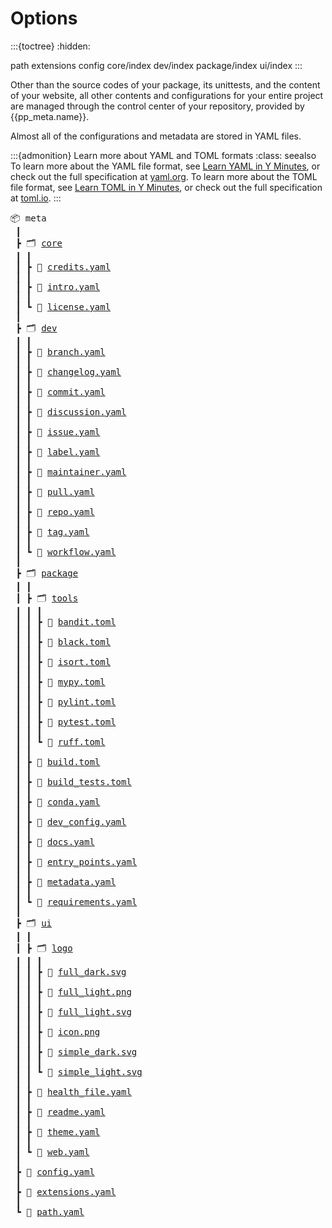 # Options

:::{toctree}
:hidden:

path
extensions
config
core/index
dev/index
package/index
ui/index
:::


Other than the source codes of your package, its unittests, and the content of your website,
all other contents and configurations for your entire project are managed through the
control center of your repository, provided by {{pp_meta.name}}.



Almost all of the configurations and metadata are stored in YAML files.

:::{admonition} Learn more about YAML and TOML formats
:class: seealso
To learn more about the YAML file format,
see [Learn YAML in Y Minutes](https://learnxinyminutes.com/docs/yaml/), or check out the
full specification at [yaml.org](https://yaml.org/spec/1.2.2/).
To learn more about the TOML file format,
see [Learn TOML in Y Minutes](https://learnxinyminutes.com/docs/toml/), or check out the
full specification at [toml.io](https://toml.io/en/v1.0.0).
:::



<pre>
📦 meta
 ┃
 ┣ 🗂 <a href="core" title="Core Metadata">core</a>
 ┃ ┃
 ┃ ┣ 📄 <a href="core/credits" title="Project Credits">credits.yaml</a>
 ┃ ┃
 ┃ ┣ 📄 <a href="core/intro" title="Project Introduction">intro.yaml</a>
 ┃ ┃
 ┃ ┗ 📄 <a href="core/license" title="License and Copyright">license.yaml</a>
 ┃
 ┣ 🗂 <a href="dev" title="Development Configurations">dev</a>
 ┃ ┃
 ┃ ┣ 📄 <a href="dev/branch" title="Branches">branch.yaml</a>
 ┃ ┃
 ┃ ┣ 📄 <a href="dev/changelog" title="Changelogs">changelog.yaml</a>
 ┃ ┃
 ┃ ┣ 📄 <a href="dev/commit" title="Commits">commit.yaml</a>
 ┃ ┃
 ┃ ┣ 📄 <a href="dev/discussion" title="Discussions">discussion.yaml</a>
 ┃ ┃
 ┃ ┣ 📄 <a href="dev/issue" title="Issues">issue.yaml</a>
 ┃ ┃
 ┃ ┣ 📄 <a href="dev/label" title="Labels">label.yaml</a>
 ┃ ┃
 ┃ ┣ 📄 <a href="dev/maintainer" title="Maintainers">maintainer.yaml</a>
 ┃ ┃
 ┃ ┣ 📄 <a href="dev/pull" title="Pull Requests">pull.yaml</a>
 ┃ ┃
 ┃ ┣ 📄 <a href="dev/repo" title="Repository">repo.yaml</a>
 ┃ ┃
 ┃ ┣ 📄 <a href="dev/tag" title="Tags">tag.yaml</a>
 ┃ ┃
 ┃ ┗ 📄 <a href="dev/workflow" title="Workflows">workflow.yaml</a>
 ┃
 ┣ 🗂 <a href="package" title="Package">package</a>
 ┃ ┃
 ┃ ┣ 🗂 <a href="" title="">tools</a>
 ┃ ┃ ┃
 ┃ ┃ ┣ 📄 <a href="" title="">bandit.toml</a>
 ┃ ┃ ┃
 ┃ ┃ ┣ 📄 <a href="" title="">black.toml</a>
 ┃ ┃ ┃
 ┃ ┃ ┣ 📄 <a href="" title="">isort.toml</a>
 ┃ ┃ ┃
 ┃ ┃ ┣ 📄 <a href="" title="">mypy.toml</a>
 ┃ ┃ ┃
 ┃ ┃ ┣ 📄 <a href="" title="">pylint.toml</a>
 ┃ ┃ ┃
 ┃ ┃ ┣ 📄 <a href="" title="">pytest.toml</a>
 ┃ ┃ ┃
 ┃ ┃ ┗ 📄 <a href="" title="">ruff.toml</a>
 ┃ ┃
 ┃ ┣ 📄 <a href="" title="">build.toml</a>
 ┃ ┃
 ┃ ┣ 📄 <a href="" title="">build_tests.toml</a>
 ┃ ┃
 ┃ ┣ 📄 <a href="" title="">conda.yaml</a>
 ┃ ┃
 ┃ ┣ 📄 <a href="" title="">dev_config.yaml</a>
 ┃ ┃
 ┃ ┣ 📄 <a href="" title="">docs.yaml</a>
 ┃ ┃
 ┃ ┣ 📄 <a href="" title="">entry_points.yaml</a>
 ┃ ┃
 ┃ ┣ 📄 <a href="" title="">metadata.yaml</a>
 ┃ ┃
 ┃ ┗ 📄 <a href="" title="">requirements.yaml</a>
 ┃
 ┣ 🗂 <a href="ui" title="User Interfaces">ui</a>
 ┃ ┃
 ┃ ┣ 🗂 <a href="ui/logo" title="Logo">logo</a>
 ┃ ┃ ┃
 ┃ ┃ ┣ 📄 <a href="" title="">full_dark.svg</a>
 ┃ ┃ ┃
 ┃ ┃ ┣ 📄 <a href="" title="">full_light.png</a>
 ┃ ┃ ┃
 ┃ ┃ ┣ 📄 <a href="" title="">full_light.svg</a>
 ┃ ┃ ┃
 ┃ ┃ ┣ 📄 <a href="" title="">icon.png</a>
 ┃ ┃ ┃
 ┃ ┃ ┣ 📄 <a href="" title="">simple_dark.svg</a>
 ┃ ┃ ┃
 ┃ ┃ ┗ 📄 <a href="" title="">simple_light.svg</a>
 ┃ ┃
 ┃ ┣ 📄 <a href="ui/health_file" title="Health Files">health_file.yaml</a>
 ┃ ┃
 ┃ ┣ 📄 <a href="ui/readme" title="Readme Files">readme.yaml</a>
 ┃ ┃
 ┃ ┣ 📄 <a href="ui/theme" title="Theme">theme.yaml</a>
 ┃ ┃
 ┃ ┗ 📄 <a href="ui/web" title="Website">web.yaml</a>
 ┃
 ┣ 📄 <a href="config" title="Base Configurations">config.yaml</a>
 ┃
 ┣ 📄 <a href="extensions" title="Meta Extensions">extensions.yaml</a>
 ┃
 ┗ 📄 <a href="path" title="Repository Paths">path.yaml</a>
</pre>
